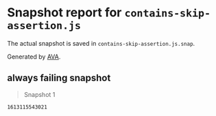 # Snapshot report for `contains-skip-assertion.js`

The actual snapshot is saved in `contains-skip-assertion.js.snap`.

Generated by [AVA](https://avajs.dev).

## always failing snapshot

> Snapshot 1

    1613115543021
